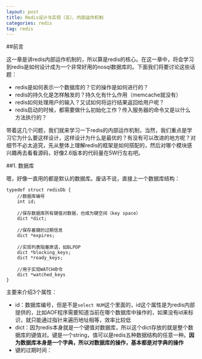 ```yaml
---
layout: post
title: Redis设计与实现（五）、内部运作机制
categories: redis
tag: redis
---
```


##前言

这一章是讲redis内部运作机制的，所以算是redis的核心。在这一章中，将会学习到redis是如何设计成为一个非常好用的nosql数据库的。下面我们将要讨论这些话题：

* redis是如何表示一个数据库的？它的操作是如何进行的？
* redis的持久化是怎样触发的？持久化有什么作用（memcache就没有）
* redis如何处理用户的输入？又试如何将运行结果返回给用户呢？
* redis启动的时候，都需要做什么初始化工作？传入服务器的命令又是以什么方法执行的？

带着这几个问题，我们就来学习一下redis的内部运作机制，当然，我们重点是学习它为什么要这样设计，这样设计为什么是最优的？有没有可以改进的地方呢？对细节不必太追究，先从整体上理解redis的框架是如何搭配的，然后对哪个模块感兴趣再去看看源码，好像2.6版本的代码量在5W行左右吧。

##1. 数据库

嗯，好像一直用的都是默认的数据库。废话不说，直接上一个数据库结构：

```
typedef struct redisDb {
	//数据库编号
	int id;

	//保存数据库所有键值对数据，也成为键空间（key space）
	dict *dict;

	//保存着键的过期信息
	dict *expires;

	//实现列表阻塞原语，如BLPOP
	dict *blocking_keys;
	dict *ready_keys;

	//用于实现WATCH命令
	dict *watched_keys
}
```

主要来介绍3个属性：

* id：数据库编号，但是不是```select NUM```这个里面的，id这个属性是为redis内部提供的，比如AOF程序需要知道当前在哪个数据库中操作的，如果没有id来标识，就只能通过指针来遍历地址相等，效率比较低
* dict：因为redis本身就是一个键值对数据库，所以这个dict存放的就是整个数据库的键值对。键是一个string，值可以是redis五种数据结构的任意一种。**因为数据库本身是一个字典，所以对数据库的操作，基本都是对字典的操作**
* 键的过期时间：
